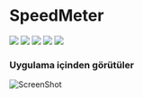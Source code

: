 # SpeedMeter

![](https://img.shields.io/teamcity/codebetter/bt428.svg)
![](https://img.shields.io/badge/swift-3.0-red.svg)
![](https://img.shields.io/badge/xcode-8.3-blue.svg)
![](https://img.shields.io/badge/platform-iOS-lightgrey.svg)
![](https://img.shields.io/badge/license-Apache%202.0-yellow.svg)

### Uygulama içinden görütüler
![ScreenShot](https://raw.github.com/mustafagunes/SpeedMeter/master/README%20Docs/iosSpeedmeter.gif)
